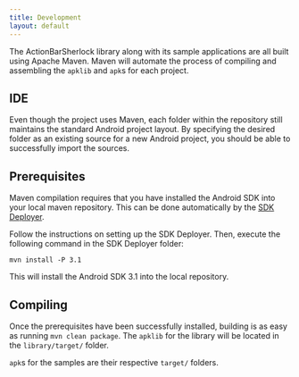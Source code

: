 ```yaml
---
title: Development
layout: default
---
```



The ActionBarSherlock library along with its sample applications are all built
using Apache Maven. Maven will automate the process of compiling and assembling
the `apklib` and `apk`s for each project.


IDE
---

Even though the project uses Maven, each folder within the repository still
maintains the standard Android project layout. By specifying the desired folder
as an existing source for a new Android project, you should be able to
successfully import the sources.


Prerequisites
-------------

Maven compilation requires that you have installed the Android SDK into your
local maven repository. This can be done automatically by the [SDK Deployer][1].

Follow the instructions on setting up the SDK Deployer. Then, execute the
following command in the SDK Deployer folder:

    mvn install -P 3.1

This will install the Android SDK 3.1 into the local repository.


Compiling
---------

Once the prerequisites have been successfully installed, building is as easy
as running `mvn clean package`. The `apklib` for the library will be located
in the `library/target/` folder.

`apk`s for the samples are their respective `target/` folders.





 [1]: https://github.com/mosabua/maven-android-sdk-deployer

